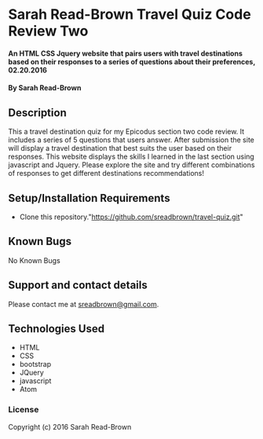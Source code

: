 # Sarah Read-Brown Travel Quiz Code Review Two

#### An HTML CSS Jquery website that pairs users with travel destinations based on their responses to a series of questions about their preferences, 02.20.2016

#### By Sarah Read-Brown

## Description

This a travel destination quiz for my Epicodus section two code review. It includes a series of 5 questions that users answer. After submission the site will display a travel destination that best suits the user based on their responses. This website displays the skills I learned in the last section using javascript and Jquery. Please explore the site and try different combinations of responses to get different destinations recommendations!

## Setup/Installation Requirements

* Clone this repository."https://github.com/sreadbrown/travel-quiz.git"

## Known Bugs
No Known Bugs

## Support and contact details

Please contact me at sreadbrown@gmail.com.

## Technologies Used

* HTML
* CSS
* bootstrap
* JQuery
* javascript
* Atom

### License

Copyright (c) 2016 Sarah Read-Brown
